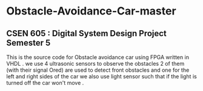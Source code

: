 # Obstacle-Avoidance-Car-master
## CSEN 605 : Digital System Design Project Semester 5
This is the source code for Obstacle avoidance car using FPGA written in VHDL . we use 4 ultrasonic sensors to observe the obstacles 2 of them (with their signal Ored) are used to detect front obstacles and one for the left and right sides of the car we also use light sensor such that if the light is turned off the car won't move . 

